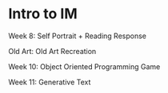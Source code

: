 # Intro to IM

Week 8: Self Portrait + Reading Response

Old Art: Old Art Recreation

Week 10: Object Oriented Programming Game

Week 11: Generative Text


